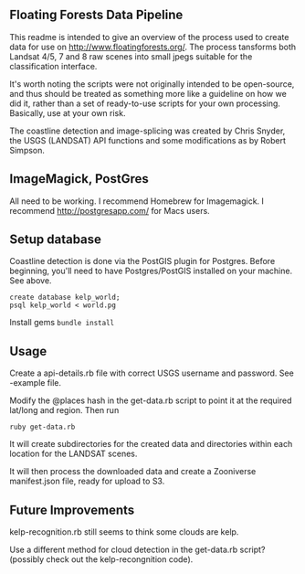 Floating Forests Data Pipeline
---

This readme is intended to give an overview of the process used to create data for use on http://www.floatingforests.org/. The process tansforms both Landsat 4/5, 7 and 8 raw scenes into small jpegs suitable for the classification interface.

It's worth noting the scripts were not originally intended to be open-source, and thus should be treated as something more like a guideline on how we did it, rather than a set of ready-to-use scripts for your own processing. Basically, use at your own risk.

The coastline detection and image-splicing was created by Chris Snyder, the USGS (LANDSAT) API functions and some modifications as by Robert Simpson.

ImageMagick, PostGres 
---

All need to be working. I recommend Homebrew for Imagemagick. I recommend http://postgresapp.com/ for Macs users.

Setup database
---

Coastline detection is done via the PostGIS plugin for Postgres. Before beginning, you'll need to have Postgres/PostGIS installed on your machine. See above.

`create database kelp_world;`   
`psql kelp_world < world.pg`

Install gems
`bundle install`

Usage
---

Create a api-details.rb file with correct USGS username and password. See -example file.

Modify the @places hash in the get-data.rb script to point it at the required lat/long and region. Then run

`ruby get-data.rb`

It will create subdirectories for the created data and directories within each location for the LANDSAT scenes.

It will then process the downloaded data and create a Zooniverse manifest.json file, ready for upload to S3.


Future Improvements
---

kelp-recognition.rb still seems to think some clouds are kelp.

Use a different method for cloud detection in the get-data.rb script? (possibly check out the kelp-recongnition code).

